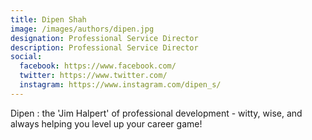 ```yaml
---
title: Dipen Shah
image: /images/authors/dipen.jpg
designation: Professional Service Director
description: Professional Service Director
social:
  facebook: https://www.facebook.com/
  twitter: https://www.twitter.com/
  instagram: https://www.instagram.com/dipen_s/
---
```


Dipen : the 'Jim Halpert' of professional development - witty, wise, and always helping you level up your career game!

